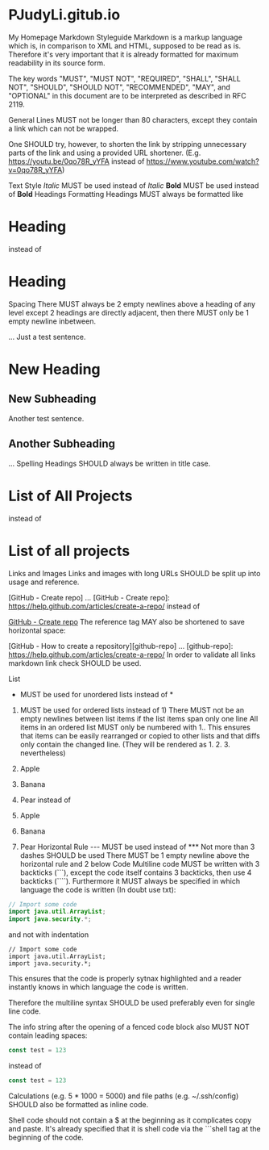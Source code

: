 # PJudyLi.gitub.io
My Homepage
Markdown Styleguide
Markdown is a markup language which is, in comparison to XML and HTML, supposed to be read as is. Therefore it's very important that it is already formatted for maximum readability in its source form.

The key words "MUST", "MUST NOT", "REQUIRED", "SHALL", "SHALL NOT", "SHOULD", "SHOULD NOT", "RECOMMENDED", "MAY", and "OPTIONAL" in this document are to be interpreted as described in RFC 2119.

General
Lines MUST not be longer than 80 characters, except they contain a link which can not be wrapped.

One SHOULD try, however, to shorten the link by stripping unnecessary parts of the link and using a provided URL shortener. (E.g. https://youtu.be/0qo78R_yYFA instead of https://www.youtube.com/watch?v=0qo78R_yYFA)

Text Style
*Italic* MUST be used instead of _Italic_
**Bold** MUST be used instead of __Bold__
Headings
Formatting
Headings MUST always be formatted like

# Heading
instead of

Heading
======
Spacing
There MUST always be 2 empty newlines above a heading of any level except 2 headings are directly adjacent, then there MUST only be 1 empty newline inbetween.

…
Just a test sentence.


# New Heading

## New Subheading

Another test sentence.


## Another Subheading

…
Spelling
Headings SHOULD always be written in title case.

# List of All Projects
instead of

# List of all projects
Links and Images
Links and images with long URLs SHOULD be split up into usage and reference.

[GitHub - Create repo]
…
[GitHub - Create repo]: https://help.github.com/articles/create-a-repo/
instead of

[GitHub - Create repo](https://help.github.com/articles/create-a-repo/)
The reference tag MAY also be shortened to save horizontal space:

[GitHub - How to create a repository][github-repo]
…
[github-repo]: https://help.github.com/articles/create-a-repo/
In order to validate all links markdown link check SHOULD be used.

List
- MUST be used for unordered lists instead of *
1. MUST be used for ordered lists instead of 1)
There MUST not be an empty newlines between list items if the list items span only one line
All items in an ordered list MUST only be numbered with 1.. This ensures that items can be easily rearranged or copied to other lists and that diffs only contain the changed line. (They will be rendered as 1. 2. 3. nevertheless)
1. Apple
1. Banana
1. Pear
instead of

1. Apple
2. Banana
3. Pear
Horizontal Rule
--- MUST be used instead of ***
Not more than 3 dashes SHOULD be used
There MUST be 1 empty newline above the horizontal rule and 2 below
Code
Multiline code MUST be written with 3 backticks (```), except the code itself contains 3 backticks, then use 4 backticks (````). Furthermore it MUST always be specified in which language the code is written (In doubt use txt):

```java
// Import some code
import java.util.ArrayList;
import java.security.*;
```
and not with indentation

    // Import some code
    import java.util.ArrayList;
    import java.security.*;
This ensures that the code is properly sytnax highlighted and a reader instantly knows in which language the code is written.

Therefore the multiline syntax SHOULD be used preferably even for single line code.

The info string after the opening of a fenced code block also MUST NOT contain leading spaces:

```JavaScript
const test = 123
```
instead of

``` JavaScript
const test = 123
```
Calculations (e.g. 5 * 1000 = 5000) and file paths (e.g. ~/.ssh/config) SHOULD also be formatted as inline code.

Shell code should not contain a $ at the beginning as it complicates copy and paste. It's already specified that it is shell code via the ```shell tag at the beginning of the code.


